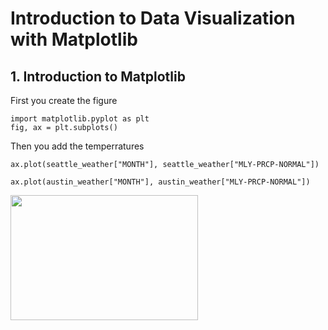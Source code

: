 # Introduction to Data Visualization with Matplotlib 

## 1. Introduction to Matplotlib
First you create the figure
```
import matplotlib.pyplot as plt 
fig, ax = plt.subplots()
```
Then you add the temperratures
```
ax.plot(seattle_weather["MONTH"], seattle_weather["MLY-PRCP-NORMAL"])    
```
```
ax.plot(austin_weather["MONTH"], austin_weather["MLY-PRCP-NORMAL"])

```
<img src="https://user-images.githubusercontent.com/43359238/197881195-5e3850d5-513c-4e45-908f-373906283367.png" width="300" height="200">
